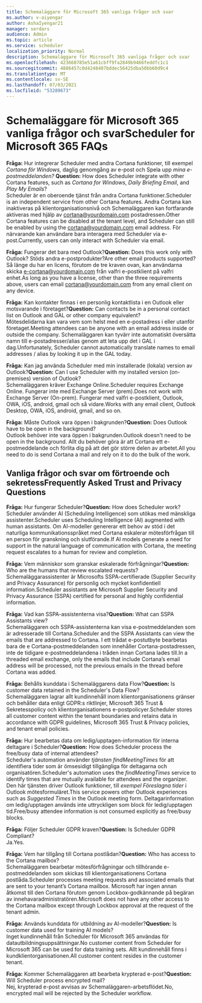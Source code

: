 ```yaml
---
title: Schemaläggare för Microsoft 365 vanliga frågor och svar
ms.author: v-aiyengar
author: AshaIyengar21
manager: serdars
audience: Admin
ms.topic: article
ms.service: scheduler
localization_priority: Normal
description: Schemaläggare för Microsoft 365 vanliga frågor och svar
ms.openlocfilehash: 423660785e51a61cbff9fa2849b9466feddfc1c1
ms.sourcegitcommit: 4886457c0d4248407bddec56425dba50bb60d9c4
ms.translationtype: MT
ms.contentlocale: sv-SE
ms.lasthandoff: 07/03/2021
ms.locfileid: "53289673"
---
```

# <a name="scheduler-for-microsoft-365-faqs"></a><span data-ttu-id="521db-103">Schemaläggare för Microsoft 365 vanliga frågor och svar</span><span class="sxs-lookup"><span data-stu-id="521db-103">Scheduler for Microsoft 365 FAQs</span></span>

<span data-ttu-id="521db-104">**Fråga:** Hur integrerar Scheduler med andra Cortana funktioner, till exempel *Cortana för Windows,* daglig genomgång av e-post och Spela upp *mina e-postmeddelanden?* </span><span class="sxs-lookup"><span data-stu-id="521db-104">**Question:** How does Scheduler integrate with other Cortana features, such as *Cortana for Windows*, *Daily Briefing Email*, and *Play My Emails*?</span></span></br>
<span data-ttu-id="521db-105">Scheduler är en oberoende tjänst från andra Cortana funktioner.</span><span class="sxs-lookup"><span data-stu-id="521db-105">Scheduler is an independent service from other Cortana features.</span></span> <span data-ttu-id="521db-106">Andra Cortana kan inaktiveras på klientorganisationsnivå och Schemaläggaren kan fortfarande aktiveras med hjälp av cortana@yourdomain.com postadressen.</span><span class="sxs-lookup"><span data-stu-id="521db-106">Other Cortana features can be disabled at the tenant level, and Scheduler can still be enabled by using the cortana@yourdomain.com email address.</span></span> <span data-ttu-id="521db-107">För närvarande kan användare bara interagera med Scheduler via e-post.</span><span class="sxs-lookup"><span data-stu-id="521db-107">Currently, users can only interact with Scheduler via email.</span></span>

<span data-ttu-id="521db-108">**Fråga:** Fungerar det bara med Outlook?</span><span class="sxs-lookup"><span data-stu-id="521db-108">**Question:** Does this work only with Outlook?</span></span> <span data-ttu-id="521db-109">Stöds andra e-postprodukter?</span><span class="sxs-lookup"><span data-stu-id="521db-109">Are other email products supported?</span></span></br>
<span data-ttu-id="521db-110">Så länge du har en licens, förutom de tre kraven ovan, kan användarna skicka e-cortana@yourdomain.com från valfri e-postklient på valfri enhet.</span><span class="sxs-lookup"><span data-stu-id="521db-110">As long as you have a license, other than the three requirements above, users can email cortana@yourdomain.com from any email client on any device.</span></span>

<span data-ttu-id="521db-111">**Fråga:** Kan kontakter finnas i en personlig kontaktlista i en Outlook eller motsvarande i företaget?</span><span class="sxs-lookup"><span data-stu-id="521db-111">**Question:** Can contacts be in a personal contact list on Outlook and GAL or other company equivalent?</span></span></br>
<span data-ttu-id="521db-112">Mötesdelidarna kan vara vem som helst med en e-postadress i eller utanför företaget.</span><span class="sxs-lookup"><span data-stu-id="521db-112">Meeting attendees can be anyone with an email address inside or outside the company.</span></span> <span data-ttu-id="521db-113">Schemaläggaren kan tyvärr inte automatiskt översätta namn till e-postadresser/alias genom att leta upp det i GAL i dag.</span><span class="sxs-lookup"><span data-stu-id="521db-113">Unfortunately, Scheduler cannot automatically translate names to email addresses / alias by looking it up in the GAL today.</span></span>

<span data-ttu-id="521db-114">**Fråga:** Kan jag använda Scheduler med min installerade (lokala) version av Outlook?</span><span class="sxs-lookup"><span data-stu-id="521db-114">**Question:** Can I use Scheduler with my installed version (on-premises) version of Outlook?</span></span></br>
<span data-ttu-id="521db-115">Schemaläggaren kräver Exchange Online.</span><span class="sxs-lookup"><span data-stu-id="521db-115">Scheduler requires Exchange Online.</span></span> <span data-ttu-id="521db-116">Fungerar inte med Exchange Server (prem).</span><span class="sxs-lookup"><span data-stu-id="521db-116">Does not work with Exchange Server (On-prem).</span></span> <span data-ttu-id="521db-117">Fungerar med valfri e-postklient, Outlook, OWA, iOS, android, gmail och så vidare.</span><span class="sxs-lookup"><span data-stu-id="521db-117">Works with any email client, Outlook Desktop, OWA, iOS, android, gmail, and so on.</span></span>

<span data-ttu-id="521db-118">**Fråga:** Måste Outlook vara öppen i bakgrunden?</span><span class="sxs-lookup"><span data-stu-id="521db-118">**Question:** Does Outlook have to be open in the background?</span></span></br>
<span data-ttu-id="521db-119">Outlook behöver inte vara öppen i bakgrunden.</span><span class="sxs-lookup"><span data-stu-id="521db-119">Outlook doesn't need to be open in the background.</span></span> <span data-ttu-id="521db-120">Allt du behöver göra är att Cortana ett e-postmeddelande och förlita dig på att det gör större delen av arbetet.</span><span class="sxs-lookup"><span data-stu-id="521db-120">All you need to do is send Cortana a mail and rely on it to do the bulk of the work.</span></span>

## <a name="frequently-asked-trust-and-privacy-questions"></a><span data-ttu-id="521db-121">Vanliga frågor och svar om förtroende och sekretess</span><span class="sxs-lookup"><span data-stu-id="521db-121">Frequently Asked Trust and Privacy Questions</span></span>

<span data-ttu-id="521db-122">**Fråga:** Hur fungerar Scheduler?</span><span class="sxs-lookup"><span data-stu-id="521db-122">**Question:** How does Scheduler work?</span></span></br>
<span data-ttu-id="521db-123">Scheduler använder AI (Scheduling Intelligence) som utökas med mänskliga assistenter.</span><span class="sxs-lookup"><span data-stu-id="521db-123">Scheduler uses Scheduling Intelligence (AI) augmented with human assistants.</span></span> <span data-ttu-id="521db-124">Om AI-modeller genererar ett behov av stöd i det naturliga kommunikationsspråket med Cortana eskalerar mötesförfrågan till en person för granskning och slutförande.</span><span class="sxs-lookup"><span data-stu-id="521db-124">If AI models generate a need for support in the natural language of communication with Cortana, the meeting request escalates to a human for review and completion.</span></span>

<span data-ttu-id="521db-125">**Fråga:** Vem människor som granskar eskalerade förfrågningar?</span><span class="sxs-lookup"><span data-stu-id="521db-125">**Question:** Who are the humans that review escalated requests?</span></span> </br>
<span data-ttu-id="521db-126">Schemaläggarassistenter är Microsofts SSPA-certifierade (Supplier Security and Privacy Assurance) för personlig och mycket konfidentiell information.</span><span class="sxs-lookup"><span data-stu-id="521db-126">Scheduler assistants are Microsoft Supplier Security and Privacy Assurance (SSPA) certified for personal and highly confidential information.</span></span>

<span data-ttu-id="521db-127">**Fråga:** Vad kan SSPA-assistenterna visa?</span><span class="sxs-lookup"><span data-stu-id="521db-127">**Question:** What can SSPA Assistants view?</span></span></br>
<span data-ttu-id="521db-128">Schemaläggaren och SSPA-assistenterna kan visa e-postmeddelanden som är adresserade till Cortana.</span><span class="sxs-lookup"><span data-stu-id="521db-128">Scheduler and the SSPA Assistants can view  the emails that are addressed to Cortana.</span></span> <span data-ttu-id="521db-129">I ett trådat e-postutbyte bearbetas bara de e Cortana-postmeddelanden som innehåller Cortana-postadressen, inte de tidigare e-postmeddelandena i tråden innan Cortana lades till.</span><span class="sxs-lookup"><span data-stu-id="521db-129">In a threaded email exchange, only the emails that include Cortana’s email address will be processed, not the previous emails in the thread before Cortana was added.</span></span>

<span data-ttu-id="521db-130">**Fråga:** Behålls kunddata i Schemaläggarens data Flow?</span><span class="sxs-lookup"><span data-stu-id="521db-130">**Question:** Is customer data retained in the Scheduler's Data Flow?</span></span> </br>
<span data-ttu-id="521db-131">Schemaläggaren lagrar allt kundinnehåll inom klientorganisationens gränser och behåller data enligt GDPR:s riktlinjer, Microsoft 365 Trust & Sekretesspolicy och klientorganisationens e-postpolicyer.</span><span class="sxs-lookup"><span data-stu-id="521db-131">Scheduler stores all customer content within the tenant boundaries and retains data in accordance with GDPR guidelines, Microsoft 365 Trust & Privacy policies, and tenant email policies.</span></span>

<span data-ttu-id="521db-132">**Fråga:** Hur bearbetas data om ledig/upptagen-information för interna deltagare i Scheduler?</span><span class="sxs-lookup"><span data-stu-id="521db-132">**Question:** How does Scheduler process the free/busy data of internal attendees?</span></span> </br>
<span data-ttu-id="521db-133">Scheduler's automation använder *tjänsten findMeetingTimes* för att identifiera tider som är ömsesidigt tillgängliga för deltagarna och organisatören.</span><span class="sxs-lookup"><span data-stu-id="521db-133">Scheduler's automation uses the *findMeetingTimes* service to identify times that are mutually available for attendees and the organizer.</span></span> <span data-ttu-id="521db-134">Den här tjänsten driver Outlook funktioner, till *exempel Föreslagna tider* i Outlook mötesformuläret.</span><span class="sxs-lookup"><span data-stu-id="521db-134">This service powers other Outlook experiences such as *Suggested Times* in the Outlook meeting form.</span></span> <span data-ttu-id="521db-135">Deltagarinformation om ledig/upptagen används inte uttryckligen som block för ledig/upptagen tid.</span><span class="sxs-lookup"><span data-stu-id="521db-135">Free/busy attendee information is not consumed explicitly as free/busy blocks.</span></span>

<span data-ttu-id="521db-136">**Fråga:** Följer Scheduler GDPR kraven?</span><span class="sxs-lookup"><span data-stu-id="521db-136">**Question:** Is Scheduler GDPR Compliant?</span></span> </br>
<span data-ttu-id="521db-137">Ja.</span><span class="sxs-lookup"><span data-stu-id="521db-137">Yes.</span></span>

<span data-ttu-id="521db-138">**Fråga:** Vem har tillgång till Cortana postlådan?</span><span class="sxs-lookup"><span data-stu-id="521db-138">**Question:** Who has access to the Cortana mailbox?</span></span> </br>
<span data-ttu-id="521db-139">Schemaläggaren bearbetar mötesförfrågningar och tillhörande e-postmeddelanden som skickas till klientorganisationens Cortana postlåda.</span><span class="sxs-lookup"><span data-stu-id="521db-139">Scheduler processes meeting requests and associated emails that are sent to your tenant’s Cortana mailbox.</span></span> <span data-ttu-id="521db-140">Microsoft har ingen annan åtkomst till den Cortana förutom genom Lockbox-godkännande på begäran av innehavaradministratören.</span><span class="sxs-lookup"><span data-stu-id="521db-140">Microsoft does not have any other access to the Cortana mailbox except through Lockbox approval at the request of the tenant admin.</span></span>

<span data-ttu-id="521db-141">**Fråga:** Används kunddata för utbildning av AI-modeller?</span><span class="sxs-lookup"><span data-stu-id="521db-141">**Question:** Is customer data used for training AI models?</span></span></br>
<span data-ttu-id="521db-142">Inget kundinnehåll från Scheduler för Microsoft 365 användas för datautbildningsuppsättningar.</span><span class="sxs-lookup"><span data-stu-id="521db-142">No customer content from Scheduler for Microsoft 365 can be used for data training sets.</span></span> <span data-ttu-id="521db-143">Allt kundinnehåll finns i kundklientorganisationen.</span><span class="sxs-lookup"><span data-stu-id="521db-143">All customer content resides in the customer tenant.</span></span>

<span data-ttu-id="521db-144">**Fråga:** Kommer Schemaläggaren att bearbeta krypterad e-post?</span><span class="sxs-lookup"><span data-stu-id="521db-144">**Question:** Will Scheduler process encrypted mail?</span></span></br>
<span data-ttu-id="521db-145">Nej, krypterad e-post avvisas av Schemaläggaren-arbetsflödet.</span><span class="sxs-lookup"><span data-stu-id="521db-145">No, encrypted mail will be rejected by the Scheduler workflow.</span></span>

